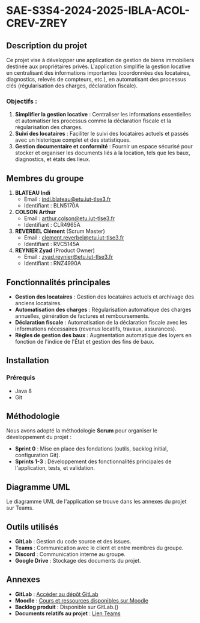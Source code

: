 # SAE-S3S4-2024-2025-IBLA-ACOL-CREV-ZREY

## Description du projet
Ce projet vise à développer une application de gestion de biens immobiliers destinée aux propriétaires privés. L'application simplifie la gestion locative en centralisant des informations importantes (coordonnées des locataires, diagnostics, relevés de compteurs, etc.), en automatisant des processus clés (régularisation des charges, déclaration fiscale).

### Objectifs :
1. **Simplifier la gestion locative** : Centraliser les informations essentielles et automatiser les processus comme la déclaration fiscale et la régularisation des charges.
2. **Suivi des locataires** : Faciliter le suivi des locataires actuels et passés avec un historique complet et des statistiques.
3. **Gestion documentaire et conformité** : Fournir un espace sécurisé pour stocker et organiser les documents liés à la location, tels que les baux, diagnostics, et états des lieux.

## Membres du groupe
1. **BLATEAU Indi** 
    - Email : [indi.blateau@etu.iut-tlse3.fr](mailto:indi.blateau@etu.iut-tlse3.fr)
    - Identifiant : BLN5170A
2. **COLSON Arthur**
    - Email : [arthur.colson@etu.iut-tlse3.fr](mailto:arthur.colson@etu.iut-tlse3.fr)
    - Identifiant : CLR4965A
3. **REVERBEL Clément** (Scrum Master)
    - Email : [clement.reverbel@etu.iut-tlse3.fr](mailto:clement.reverbel@etu.iut-tlse3.fr)
    - Identifiant : RVC5145A
4. **REYNIER Zyad** (Product Owner)
    - Email : [zyad.reynier@etu.iut-tlse3.fr](mailto:zyad.reynier@etu.iut-tlse3.fr)
    - Identifiant : RNZ4990A

## Fonctionnalités principales
- **Gestion des locataires** : Gestion des locataires actuels et archivage des anciens locataires.
- **Automatisation des charges** : Régularisation automatique des charges annuelles, génération de factures et remboursements.
- **Déclaration fiscale** : Automatisation de la déclaration fiscale avec les informations nécessaires (revenus locatifs, travaux, assurances).
- **Règles de gestion des baux** : Augmentation automatique des loyers en fonction de l'indice de l'État et gestion des fins de baux.

## Installation
### Prérequis
- Java 8
- Git

## Méthodologie
Nous avons adopté la méthodologie **Scrum** pour organiser le développement du projet :
- **Sprint 0** : Mise en place des fondations (outils, backlog initial, configuration Git).
- **Sprints 1-3** : Développement des fonctionnalités principales de l'application, tests, et validation.

## Diagramme UML
Le diagramme UML de l'application se trouve dans les annexes du projet sur Teams.

## Outils utilisés
- **GitLab** : Gestion du code source et des issues.
- **Teams** : Communication avec le client et entre membres du groupe.
- **Discord** : Communication interne au groupe.
- **Google Drive** : Stockage des documents du projet.

## Annexes
- **GitLab** : [Accéder au dépôt GitLab](https://gitlab.info.iut-tlse3.fr/clr4965a/sae-s3s4-2024-2025-ibla-acol-crev-zrey)
- **Moodle** : [Cours et ressources disponibles sur Moodle](https://moodle.iut-tlse3.fr/course/view.php?id=6446)
- **Backlog produit** : Disponible sur GitLab.()
- **Documents relatifs au projet** : [Lien Teams](https://toulouse3-my.sharepoint.com/:f:/r/personal/arthur_colson_etu_iut-tlse3_fr/Documents/SAE-S3S4-2024-2025-IBLA-ACOL-CREV-ZREY?csf=1&web=1&e=42gzEL)
